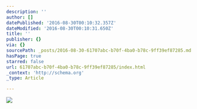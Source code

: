 ```yaml
---
description: ''
author: []
datePublished: '2016-08-30T00:10:32.357Z'
dateModified: '2016-08-30T00:10:31.650Z'
title: ''
publisher: {}
via: {}
sourcePath: _posts/2016-08-30-61707abc-b70f-4ba0-b78c-9ff39ef87285.md
hasPage: true
starred: false
url: 61707abc-b70f-4ba0-b78c-9ff39ef87285/index.html
_context: 'http://schema.org'
_type: Article

---
```

![](https://the-grid-user-content.s3-us-west-2.amazonaws.com/45455a03-b837-4d10-861d-7bcd8fd19e65.jpg)